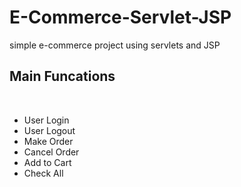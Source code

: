 # E-Commerce-Servlet-JSP
simple e-commerce project using servlets and JSP 



<h2> Main Funcations</h2>
<br>
<ul>
  <li>User Login</li>
  <li>User Logout</li>
  <li>Make Order</li>
  <li>Cancel Order</li>
  <li>Add to Cart</li>
  <li>Check All</li>
  
</ul>

